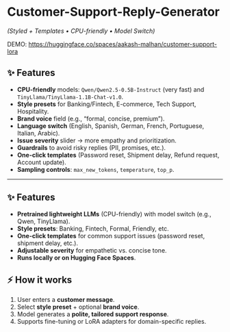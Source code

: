 # Customer-Support-Reply-Generator

*(Styled + Templates • CPU-friendly • Model Switch)*

DEMO: https://huggingface.co/spaces/aakash-malhan/customer-support-lora


## ✨ Features
- **CPU-friendly** models: `Qwen/Qwen2.5-0.5B-Instruct` (very fast) and `TinyLlama/TinyLlama-1.1B-Chat-v1.0`.
- **Style presets** for Banking/Fintech, E-commerce, Tech Support, Hospitality.
- **Brand voice** field (e.g., “formal, concise, premium”).
- **Language switch** (English, Spanish, German, French, Portuguese, Italian, Arabic).
- **Issue severity** slider → more empathy and prioritization.
- **Guardrails** to avoid risky replies (PII, promises, etc.).
- **One-click templates** (Password reset, Shipment delay, Refund request, Account update).
- **Sampling controls**: `max_new_tokens`, `temperature`, `top_p`.  

---

## ✨ Features  

- **Pretrained lightweight LLMs** (CPU-friendly) with model switch (e.g., Qwen, TinyLlama).  
- **Style presets**: Banking, Fintech, Formal, Friendly, etc.  
- **One-click templates** for common support issues (password reset, shipment delay, etc.).  
- **Adjustable severity** for empathetic vs. concise tone.  
- **Runs locally or on Hugging Face Spaces**.  


## ⚡ How it works  

1. User enters a **customer message**.  
2. Select **style preset** + optional **brand voice**.  
3. Model generates a **polite, tailored support response**.  
4. Supports fine-tuning or LoRA adapters for domain-specific replies.   
